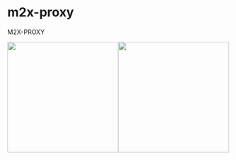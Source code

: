 # m2x-proxy
M2X-PROXY

<div style="display:flex;">
  <img src="https://user-images.githubusercontent.com/12996462/125134895-c83b7c00-e110-11eb-86f8-ab4f7958271a.jpeg" width="250" />
<img src="https://user-images.githubusercontent.com/12996462/125134909-cec9f380-e110-11eb-82d2-d41fcfaf4032.jpeg" width="250" />
  </div>
